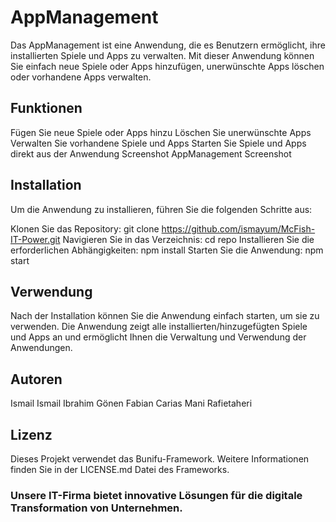 
# AppManagement

Das AppManagement ist eine Anwendung, die es Benutzern ermöglicht, ihre installierten Spiele und Apps zu verwalten. Mit dieser Anwendung können Sie einfach neue Spiele oder Apps hinzufügen, unerwünschte Apps löschen oder vorhandene Apps verwalten.

## Funktionen
Fügen Sie neue Spiele oder Apps hinzu
Löschen Sie unerwünschte Apps
Verwalten Sie vorhandene Spiele und Apps
Starten Sie Spiele und Apps direkt aus der Anwendung
Screenshot
AppManagement Screenshot

## Installation
Um die Anwendung zu installieren, führen Sie die folgenden Schritte aus:

Klonen Sie das Repository: git clone https://github.com/ismayum/McFish-IT-Power.git
Navigieren Sie in das Verzeichnis: cd repo
Installieren Sie die erforderlichen Abhängigkeiten: npm install
Starten Sie die Anwendung: npm start

## Verwendung
Nach der Installation können Sie die Anwendung einfach starten, um sie zu verwenden. Die Anwendung zeigt alle installierten/hinzugefügten Spiele und Apps an und ermöglicht Ihnen die Verwaltung und Verwendung der Anwendungen.

## Autoren
Ismail Ismail
Ibrahim Gönen
Fabian Carias
Mani Rafietaheri

## Lizenz
Dieses Projekt verwendet das Bunifu-Framework. Weitere Informationen finden Sie in der LICENSE.md Datei des Frameworks.

### Unsere IT-Firma bietet innovative Lösungen für die digitale Transformation von Unternehmen. 

